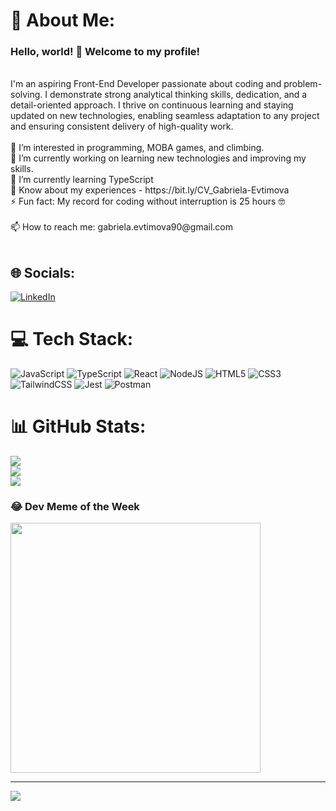 # 💫 About Me:
### Hello, world! 👋 Welcome to my profile!
<br>
I'm an aspiring Front-End Developer passionate about coding and problem-solving. I demonstrate strong analytical thinking skills, dedication, and a detail-oriented approach. I thrive on continuous learning and staying updated on new technologies, enabling seamless adaptation to any project and ensuring consistent delivery of high-quality work.
<br>
<br>
👀 I’m interested in programming, MOBA games, and climbing.
<br>
🔭 I’m currently working on learning new technologies and improving my skills. 
<br>
🌱 I’m currently learning TypeScript<br>📄 Know about my experiences - https://bit.ly/CV_Gabriela-Evtimova
<br>
⚡ Fun fact: My record for coding without interruption is 25 hours 🤓
<br>
<br>
📫 How to reach me: gabriela.evtimova90@gmail.com<br><br>


## 🌐 Socials:
[![LinkedIn](https://img.shields.io/badge/LinkedIn-%230077B5.svg?logo=linkedin&logoColor=white)](https://linkedin.com/in/gabriela-evtimova-1669b915b) 

# 💻 Tech Stack:
![JavaScript](https://img.shields.io/badge/javascript-%23323330.svg?style=flat&logo=javascript&logoColor=%23F7DF1E) ![TypeScript](https://img.shields.io/badge/typescript-%23007ACC.svg?style=flat&logo=typescript&logoColor=white) ![React](https://img.shields.io/badge/react-%2320232a.svg?style=flat&logo=react&logoColor=%2361DAFB) ![NodeJS](https://img.shields.io/badge/node.js-6DA55F?style=flat&logo=node.js&logoColor=white) ![HTML5](https://img.shields.io/badge/html5-%23E34F26.svg?style=flat&logo=html5&logoColor=white) ![CSS3](https://img.shields.io/badge/css3-%231572B6.svg?style=flat&logo=css3&logoColor=white) ![TailwindCSS](https://img.shields.io/badge/tailwindcss-%2338B2AC.svg?style=flat&logo=tailwind-css&logoColor=white) ![Jest](https://img.shields.io/badge/-jest-%23C21325?style=flat&logo=jest&logoColor=white) ![Postman](https://img.shields.io/badge/Postman-FF6C37?style=flat&logo=postman&logoColor=white)
# 📊 GitHub Stats:
![](https://github-readme-stats.vercel.app/api?username=GabrielaEvtimova&theme=highcontrast&hide_border=false&include_all_commits=true&count_private=true)<br/>
![](https://github-readme-streak-stats.herokuapp.com/?user=GabrielaEvtimova&theme=highcontrast&hide_border=false)<br/>
![](https://github-readme-stats.vercel.app/api/top-langs/?username=GabrielaEvtimova&theme=highcontrast&hide_border=false&include_all_commits=true&count_private=true&layout=compact)

### 😂 Dev Meme of the Week
<img src='https://library.animatron.io/templates/ce2f8b60760e8d3f357fb038/twitter_square_1080_thumb.jpg' style="height: 400px;"/>

---
[![](https://visitcount.itsvg.in/api?id=GabrielaEvtimova&icon=5&color=12)](https://visitcount.itsvg.in)

<!-- Proudly created with GPRM ( https://gprm.itsvg.in ) -->
